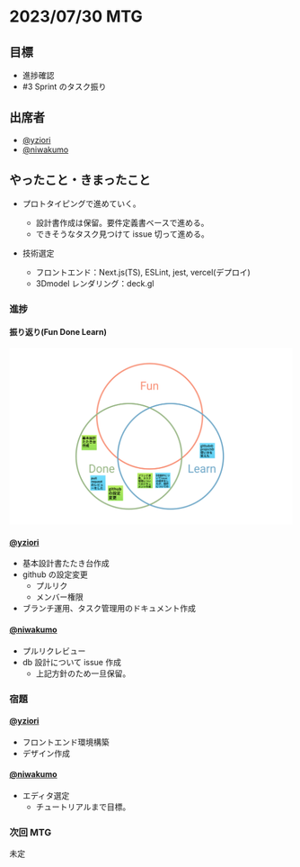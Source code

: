 # 2023/07/30 MTG

## 目標

- 進捗確認
- #3 Sprint のタスク振り

## 出席者

- [@yziori](https://github.com/yziori)
- [@niwakumo](https://github.com/niwakumo)

## やったこと・きまったこと

- プロトタイピングで進めていく。

  - 設計書作成は保留。要件定義書ベースで進める。
  - できそうなタスク見つけて issue 切って進める。

- 技術選定
  - フロントエンド：Next.js(TS), ESLint, jest, vercel(デプロイ)
  - 3Dmodel レンダリング：deck.gl

### 進捗

#### 振り返り(Fun Done Learn)

![Fun Done Learn](image/fdl-20230730_230215-vx5O3W.png)

#### [@yziori](https://github.com/yziori)

- 基本設計書たたき台作成
- github の設定変更
  - プルリク
  - メンバー権限
- ブランチ運用、タスク管理用のドキュメント作成

#### [@niwakumo](https://github.com/niwakumo)

- プルリクレビュー
- db 設計について issue 作成
  - 上記方針のため一旦保留。

### 宿題

#### [@yziori](https://github.com/yziori)

- フロントエンド環境構築
- デザイン作成

#### [@niwakumo](https://github.com/niwakumo)

- エディタ選定
  - チュートリアルまで目標。

### 次回 MTG

未定
